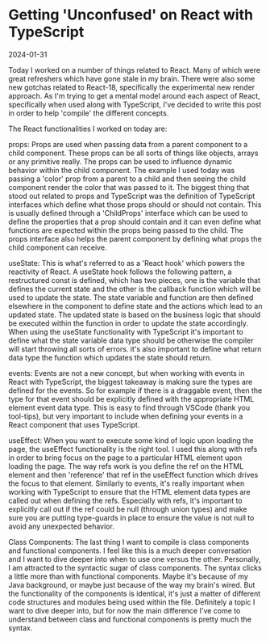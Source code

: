 # Getting 'Unconfused' on React with TypeScript

2024-01-31

Today I worked on a number of things related to React. Many of which were great refreshers which have gone stale in my brain. There were also some new gotchas related to React-18, specifically the experimental new render approach. As I'm trying to get a mental model around each aspect of React, specifically when used along with TypeScript, I've decided to write this post in order to help 'compile' the different concepts.

The React functionalities I worked on today are:

props: Props are used when passing data from a parent component to a child component. These props can be all sorts of things like objects, arrays or any primitive really. The props can be used to influence dynamic behavior within the child component. The example I used today was passing a 'color' prop from a parent to a child and then seeing the child component render the color that was passed to it. The biggest thing that stood out related to props and TypeScript was the definition of TypeScript interfaces which define what those props should or should not contain. This is usually defined through a 'ChildProps' interface which can be used to define the properties that a prop should contain and it can even define what functions are expected within the props being passed to the child. The props interface also helps the parent component by defining what props the child component can receive.

useState: This is what's referred to as a 'React hook' which powers the reactivity of React. A useState hook follows the following pattern, a restructured const is defined, which has two pieces, one is the variable that defines the current state and the other is the callback function which will be used to update the state. The state variable and function are then defined elsewhere in the component to define state and the actions which lead to an updated state. The updated state is based on the business logic that should be executed within the function in order to update the state accordingly. When using the useState functionality with TypeScript it's important to define what the state variable data type should be otherwise the compiler will start throwing all sorts of errors. it's also important to define what return data type the function which updates the state should return.

events: Events are not a new concept, but when working with events in React with TypeScript, the biggest takeaway is making sure the types are defined for the events. So for example if there is a draggable event, then the type for that event should be explicitly defined with the appropriate HTML element event data type. This is easy to find through VSCode (thank you tool-tips), but very important to include when defining your events in a React component that uses TypeScript.

useEffect: When you want to execute some kind of logic upon loading the page, the useEffect functionality is the right tool. I used this along with refs in order to bring focus on the page to a particular HTML element upon loading the page. The way refs work is you define the ref on the HTML element and then 'reference' that ref in the useEffect function which drives the focus to that element. Similarly to events, it's really important when working with TypeScript to ensure that the HTML element data types are called out when defining the refs. Especially with refs, it's important to explicitly call out if the ref could be null (through union types) and make sure you are putting type-guards in place to ensure the value is not null to avoid any unexpected behavior.

Class Components: The last thing I want to compile is class components and functional components. I feel like this is a much deeper conversation and I want to dive deeper into when to use one versus the other. Personally, I am attracted to the syntactic sugar of class components. The syntax clicks a little more than with functional components. Maybe it's because of my Java background, or maybe just because of the way my brain's wired. But the functionality of the components is identical, it's just a matter of different code structures and modules being used within the file. Definitely a topic I want to dive deeper into, but for now the main difference I've come to understand between class and functional components is pretty much the syntax.
